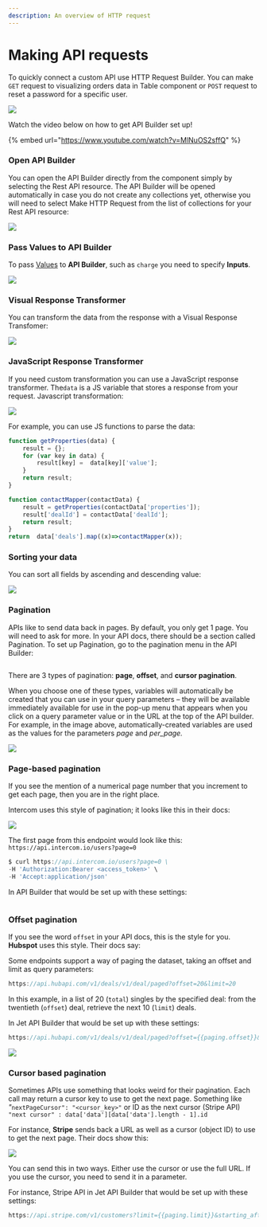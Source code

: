 ```yaml
---
description: An overview of HTTP request
---
```


# Making API requests

To quickly connect a custom API use HTTP Request Builder. You can make `GET` request to visualizing orders data in Table component or `POST` request to reset a password for a specific user.&#x20;

![](<../../.gitbook/assets/image (847).png>)

Watch the video below on how to get API Builder set up!

{% embed url="https://www.youtube.com/watch?v=MlNuOS2sffQ" %}

### Open API Builder

You can open the API Builder directly from the component simply by selecting the Rest API resource. The API Builder will be opened automatically in case you do not create any collections yet, otherwise you will need to select Make HTTP Request from the list of collections for your Rest API resource:

![](../../.gitbook/assets/testgif38.gif)

### Pass Values to API Builder

To pass [Values](../parameters/) to **API Builder**, such as `charge` you need to specify **Inputs**.

![](../../.gitbook/assets/testgif39.gif)

### Visual Response Transformer

You can transform the data from the response with a Visual Response Transfomer:

![](../../.gitbook/assets/testgif40.gif)

### JavaScript Response Transformer

If you need custom transformation you can use a JavaScript response transformer. The`data` is a JS variable that stores a response from your request. Javascript transformation:

![](../../.gitbook/assets/testgif41.gif)

For example, you can use JS functions to parse the data:

```javascript
function getProperties(data) {
    result = {};
    for (var key in data) {
        result[key] =  data[key]['value'];
    }
    return result;
}

function contactMapper(contactData) {
    result = getProperties(contactData['properties']);
    result['dealId'] = contactData['dealId'];
    return result;
}
return  data['deals'].map((x)=>contactMapper(x));
```

### Sorting your data

You can sort all fields by ascending and descending value:

![](<../../.gitbook/assets/image (838).png>)

### Pagination

APIs like to send data back in pages. By default, you only get 1 page. You will need to ask for more. In your API docs, there should be a section called Pagination. To set up Pagination, go to the pagination menu in the API Builder:

<figure><img src="../../.gitbook/assets/image (2) (7) (1).png" alt=""><figcaption></figcaption></figure>

There are 3 types of pagination: **page**, **offset**, and **cursor pagination**.

When you choose one of these types, variables will automatically be created that you can use in your query parameters – they will be available immediately available for use in the pop-up menu that appears when you click on a query parameter value or in the URL at the top of the API builder. For example, in the image above, automatically-created variables are used as the values for the parameters _page_ and _per\_page._

![](<../../.gitbook/assets/image (839).png>)

### Page-based pagination

If you see the mention of a numerical page number that you increment to get each page, then you are in the right place.

Intercom uses this style of pagination; it looks like this in their docs:

![](<../../.gitbook/assets/image (649).png>)

&#x20;The first page from this endpoint would look like this: `https://api.intercom.io/users?page=0`

```javascript
$ curl https://api.intercom.io/users?page=0 \
-H 'Authorization:Bearer <access_token>' \
-H 'Accept:application/json'
```

In API Builder that would be set up with these settings:

<figure><img src="../../.gitbook/assets/image (1) (4) (1).png" alt=""><figcaption></figcaption></figure>

### Offset pagination

If you see the word `offset` in your API docs, this is the style for you. **Hubspot** uses this style. Their docs say:

Some endpoints support a way of paging the dataset, taking an offset and limit as query parameters:

```javascript
https://api.hubapi.com/v1/deals/v1/deal/paged?offset=20&limit=20

```

In this example, in a list of 20 (`total`) singles by the specified deal: from the twentieth (`offset`) deal, retrieve the next 10 (`limit`) deals.

In Jet API Builder that would be set up with these settings:

```javascript
https://api.hubapi.com/v1/deals/v1/deal/paged?offset={{paging.offset}}&limit={{paging.limit}}
```

![](<../../.gitbook/assets/image (841).png>)

### Cursor based pagination

Sometimes APIs use something that looks weird for their pagination. Each call may return a cursor key to use to get the next page. Something like _"_`nextPageCursor": "<cursor_key>"` or ID as the next cursor (Stripe API) `"next cursor" : data['data'][data['data'].length - 1].id`

For instance, **Stripe** sends back a URL as well as a cursor (object ID) to use to get the next page. Their docs show this:

![](<../../.gitbook/assets/image (648).png>)

You can send this in two ways. Either use the cursor or use the full URL. If you use the cursor, you need to send it in a parameter.

For instance, Stripe API in Jet API Builder that would be set up with these settings:

```javascript
https://api.stripe.com/v1/customers?limit={{paging.limit}}&starting_after={{paging.cursor_next}}&ending_before={{paging.cursor_prev}}
```

<figure><img src="../../.gitbook/assets/image (5) (2) (1).png" alt=""><figcaption></figcaption></figure>
